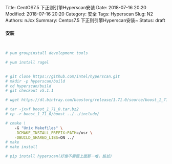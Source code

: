 Title: CentOS7.5 下正则引擎Hyperscan安装
Date: 2018-07-16 20:20
Modified: 2018-07-16 20:20
Category: 安全
Tags: Hyperscan
Slug: N2
Authors: nJcx
Summary:  Centos7.5 下正则引擎Hyperscan安装~
Status: draft

#### 安装



``` bash


# yum groupinstall development tools

# yum install ragel
 

# git clone https://github.com/intel/hyperscan.git
# mkdir -p hyperscan/build
# cd hyperscan/build
# git checkout v5.1.1

# wget https://dl.bintray.com/boostorg/release/1.71.0/source/boost_1_71_0.tar.bz2

# tar -jxvf boost_1_71_0.tar.bz2 
# cp -r boost_1_71_0/boost ../../include/

# cmake \
    -G "Unix Makefiles" \
    -DCMAKE_INSTALL_PREFIX:PATH=/usr \
    -DBUILD_SHARED_LIBS=ON ../
# make
# make install

# pip install hyperscan(好像不需要上面那一堆，尴尬)

```
